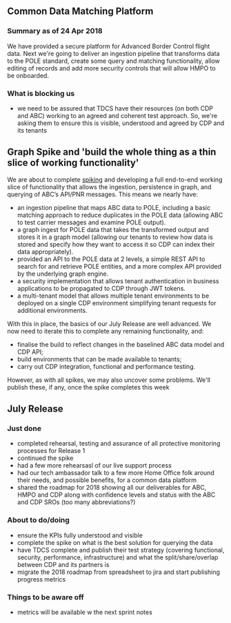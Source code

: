 ## Common Data Matching Platform

### Summary as of 24 Apr 2018
We have provided a secure platform for Advanced Border Control flight data. Next we're going to deliver an ingestion pipeline that transforms data to the POLE standard, create some query and matching functionality, allow editing of records and add more security controls that will allow HMPO to be onboarded.

### What is blocking us
- we need to be assured that TDCS have their resources (on both CDP and ABC) working to an agreed and coherent test approach. So, we're asking them to ensure this is visible, understood and agreed by CDP and its tenants


## Graph Spike and 'build the whole thing as a thin slice of working functionality'

We are about to complete [spiking](https://www.leadingagile.com/2016/09/whats-a-spike-who-should-enter-it-how-to-word-it/) and developing a full end-to-end working slice of functionality that allows the ingestion, persistence in graph, and querying of ABC’s API/PNR messages. This means we nearly have:
 - an ingestion pipeline that maps ABC data to POLE, including a basic matching approach to reduce duplicates in the POLE data (allowing ABC to test carrier messages and examine POLE output). 
- a graph ingest for POLE data that takes the transformed output and stores it in a graph model (allowing our tenants to review how data is stored and specify how they want to access it so CDP can index their data appropriately).
- provided an API to the POLE data at 2 levels, a simple REST API to search for and retrieve POLE entities, and a more complex API provided by the underlying graph engine.
- a security implementation that allows tenant authentication in business applications to be propagated to CDP through JWT tokens.
- a multi-tenant model that allows multiple tenant environments to be deployed on a single CDP environment simplifying tenant requests for additional environments.
 
With this in place, the basics of our July Release are well advanced. We now need to iterate this to complete any remaining functionality, and:
- finalise the build to reflect changes in the baselined ABC data model and CDP API;
- build environments that can be made available to tenants;
- carry out CDP integration, functional and performance testing.

However, as with all spikes, we may also uncover some problems. We'll publish these, if any, once the spike completes this week

## July Release

### Just done
- completed rehearsal, testing and assurance of all protective monitoring processes for Release 1
- continued the spike
- had a few more rehearsasl of our live support process
- had our tech ambassador talk to a few more Home Office folk around their needs, and possible benefits, for a common data platform
- shared the roadmap for 2018 showing all our deliverables for ABC, HMPO and CDP along with confidence levels and status with the ABC and CDP SROs (too many abbreviations?)

### About to do/doing
- ensure the KPIs fully understood and visible
- complete the spike on what is the best solution for querying the data
- have TDCS complete and publish their test strategy (covering functional, security, performance, infrastructure) and what the split/share/overlap between CDP and its partners is
- migrate the 2018 roadmap from spreadsheet to jira and start publishing progress metrics

### Things to be aware off
   - metrics will be available w the next sprint notes
